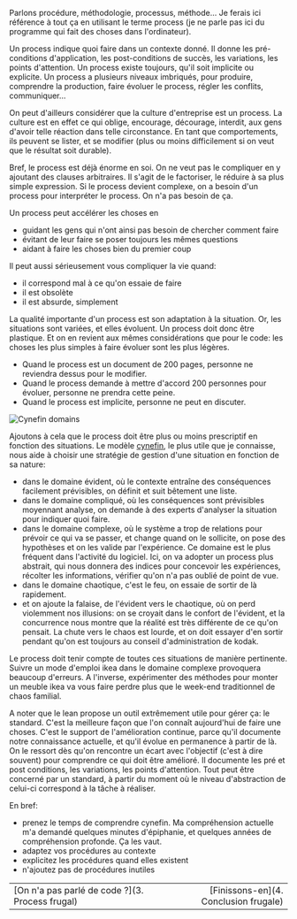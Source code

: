 Parlons procédure, méthodologie, processus, méthode… 
Je ferais ici référence à tout ça en utilisant le terme process 
(je ne parle pas ici du programme qui fait des choses dans l'ordinateur).

Un process indique quoi faire dans un contexte donné. 
Il donne les pré-conditions d'application, les post-conditions de succès, les variations, les points d'attention. 
Un process existe toujours, qu'il soit implicite ou explicite. 
Un process a plusieurs niveaux imbriqués, pour produire, comprendre la production, faire évoluer le process, régler les conflits, communiquer...

On peut d'ailleurs considérer que la culture d'entreprise est un process. 
La culture est en effet ce qui oblige, encourage, décourage, interdit, aux gens d'avoir telle réaction dans telle circonstance. 
En tant que comportements, ils peuvent se lister, et se modifier (plus ou moins difficilement si on veut que le résultat soit durable).

Bref, le process est déjà énorme en soi. On ne veut pas le compliquer en y ajoutant des clauses arbitraires. 
Il s'agit de le factoriser, le réduire à sa plus simple expression. 
Si le process devient complexe, on a besoin d'un process pour interpréter le process. On n'a pas besoin de ça.

Un process peut accélérer les choses en

* guidant les gens qui n'ont ainsi pas besoin de chercher comment faire
* évitant de leur faire se poser toujours les mêmes questions
* aidant à faire les choses bien du premier coup

Il peut aussi sérieusement vous compliquer la vie quand:

* il correspond mal à ce qu'on essaie de faire
* il est obsolète
* il est absurde, simplement

La qualité importante d'un process est son adaptation à la situation. 
Or, les situations sont variées, et elles évoluent. Un process doit donc être plastique. 
Et on en revient aux mêmes considérations que pour le code: les choses les plus simples à faire évoluer sont les plus légères. 

* Quand le process est un document de 200 pages, personne ne reviendra dessus pour le modifier.
* Quand le process demande à mettre d'accord 200 personnes pour évoluer, personne ne prendra cette peine.
* Quand le process est implicite, personne ne peut en discuter.

![Cynefin domains](https://en.wikipedia.org/wiki/Cynefin_framework#/media/File:Cynefin_as_of_1st_June_2014.png)

Ajoutons à cela que le process doit être plus ou moins prescriptif en fonction des situations. 
Le modèle [cynefin](https://en.wikipedia.org/wiki/Cynefin_framework), le plus utile que je connaisse, 
nous aide à choisir une stratégie de gestion d'une situation en fonction de sa nature:

* dans le domaine évident, où le contexte entraîne des conséquences facilement prévisibles, on définit et suit bêtement une liste.
* dans le domaine compliqué, où les conséquences sont prévisibles moyennant analyse, 
on demande à des experts d'analyser la situation pour indiquer quoi faire.
* dans le domaine complexe, où le système a trop de relations pour prévoir ce qui va se passer, et change quand on le sollicite, 
on pose des hypothèses et on les valide par l'expérience. 
Ce domaine est le plus fréquent dans l'activité du logiciel. 
Ici, on va adopter un process plus abstrait, qui nous donnera des indices pour concevoir les expériences, 
récolter les informations, vérifier qu'on n'a pas oublié de point de vue.
* dans le domaine chaotique, c'est le feu, on essaie de sortir de là rapidement.
* et on ajoute la falaise, de l'évident vers le chaotique, où on perd violemment nos illusions: 
on se croyait dans le confort de l'évident, et la concurrence nous montre que la réalité est très différente de ce qu'on pensait. 
La chute vers le chaos est lourde, et on doit essayer d'en sortir pendant qu'on est toujours au conseil d'administration de kodak.

Le process doit tenir compte de toutes ces situations de manière pertinente. 
Suivre un mode d'emploi ikea dans le domaine complexe provoquera beaucoup d'erreurs. 
A l'inverse, expérimenter des méthodes pour monter un meuble ikea va vous faire perdre plus que le week-end traditionnel de chaos familial.

A noter que le lean propose un outil extrêmement utile pour gérer ça: le standard. 
C'est la meilleure façon que l'on connaît aujourd'hui de faire une choses. 
C'est le support de l'amélioration continue, parce qu'il documente notre connaissance actuelle, et qu'il évolue en permanence à partir de là. 
On le ressort dès qu'on rencontre un écart avec l'objectif (c'est à dire souvent) pour comprendre ce qui doit être amélioré. 
Il documente les pré et post conditions, les variations, les points d'attention. 
Tout peut être concerné par un standard, à partir du moment où le niveau d'abstraction de celui-ci correspond à la tâche à réaliser.

En bref:

- prenez le temps de comprendre cynefin. 
Ma compréhension actuelle m'a demandé quelques minutes d'épiphanie, et quelques années de compréhension profonde. Ça les vaut.
- adaptez vos procédures au contexte
- explicitez les procédures quand elles existent
- n'ajoutez pas de procédures inutiles

|                                                 |                                       |
| ----------------------------------------------- | ------------------------------------: |
| [On n'a pas parlé de code ?](3. Process frugal) | [Finissons-en](4. Conclusion frugale) |

